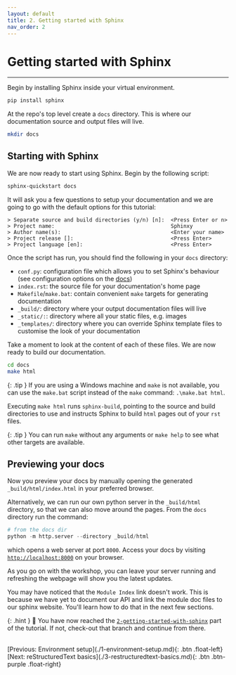 ```yaml
---
layout: default
title: 2. Getting started with Sphinx
nav_order: 2
---
```


# Getting started with Sphinx

---

Begin by installing Sphinx inside your virtual environment.

```sh
pip install sphinx
```

At the repo's top level create a `docs` directory. This is where our documentation source and
output files will live.

```sh
mkdir docs
```

## Starting with Sphinx

We are now ready to start using Sphinx. Begin by the following script:

```sh
sphinx-quickstart docs
```

It will ask you a few questions to setup your documentation and we are going to go with the default
options for this tutorial:

```
> Separate source and build directories (y/n) [n]:  <Press Enter or n>
> Project name:                                     Sphinxy
> Author name(s):                                   <Enter your name>
> Project release []:                               <Press Enter>
> Project language [en]:                            <Press Enter>
```

Once the script has run, you should find the following in your `docs` directory:

- `conf.py`: configuration file which allows you to set Sphinx's behaviour (see configuration
  options on the [docs](https://www.sphinx-doc.org/en/master/usage/configuration.html))
- `index.rst`: the source file for your documentation's home page
- `Makefile`/`make.bat`: contain convenient `make` targets for generating documentation
- `_build/`: directory where your output documentation files will live
- `_static/:`: directory where all your static files, e.g. images
- `_templates/`: directory where you can override Sphinx template files to customise the look of
  your documentation

Take a moment to look at the content of each of these files. We are now ready to build our
documentation.

```sh
cd docs
make html
```

{: .tip }
If you are using a Windows machine and `make` is not available, you can use the `make.bat` script
instead of the `make` command: `.\make.bat html`.

Executing `make html` runs `sphinx-build`, pointing to the source and build directories to use and
instructs Sphinx to build `html` pages out of your `rst` files.

{: .tip }
You can run `make` without any arguments or `make help` to see what other targets are available.

## Previewing your docs

Now you preview your docs by manually opening the generated `_build/html/index.html` in your
preferred browser.

Alternatively, we can run our own python server in the `_build/html` directory, so that we can also
move around the pages. From the `docs` directory run the command:

```py
# from the docs dir
python -m http.server --directory _build/html
```

which opens a web server at port `8000`. Access your docs by visiting
[`http://localhost:8000`](http://localhost:8000) on your browser.

As you go on with the workshop, you can leave your server running and refreshing the webpage will
show you the latest updates.

You may have noticed that the `Module Index` link doesn't work. This is because we have yet to document our API and link the module doc files to our sphinx website. You'll learn how to do that in the next few sections.

{: .hint }
🙌 You have now reached the
[`2-getting-started-with-sphinx`](https://github.com/aelsayed95/sphinxy/tree/2-getting-started-with-sphinx)
part of the tutorial. If not, check-out that branch and continue from there.

<br />
[Previous: Environment setup](./1-environment-setup.md){: .btn .float-left}
[Next: reStructuredText basics](./3-restructuredtext-basics.md){: .btn .btn-purple .float-right}
<br />
